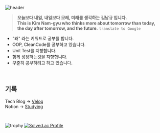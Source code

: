 ![header](https://capsule-render.vercel.app/api?type=waving&text=welcome!&color=gradient&customColorList=0&height=150&fontAlign=16&fontAlignY=30&fontSize=50)

> **오늘보다 내일, 내일보다 모레, 미래를 생각하는 김남규 입니다.**  
> **This is Kim Nam-gyu who thinks more about tomorrow than today, the day after tomorrow, and the future.** ``translate to Google``


- "왜" 라는 키워드로 공부를 합니다.
- OOP, CleanCode를 공부하고 있습니다.
- Unit Test를 지향합니다.
- 함께 성장하는것을 지향합니다.
- 꾸준히 공부하려고 하고 있습니다.

<br/>

## 기록
Tech Blog -> [Velog](https://velog.io/@vpdls1511)  
Notion -> [Studying](https://ngyu.notion.site/f840998f2af94568b4dc36d4c16cffe7)  

<br/>

![trophy](https://github-profile-trophy.vercel.app/?username=vpdls1511)
[![Solved.ac Profile](http://mazassumnida.wtf/api/v2/generate_badge?boj=vpdls15)](https://solved.ac/vpdls15/)
